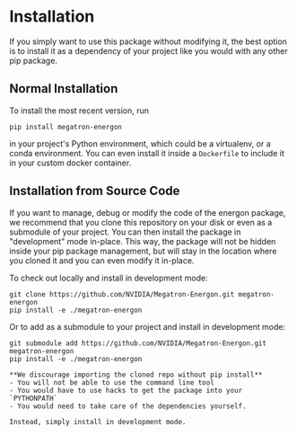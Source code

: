 <!--- Copyright (c) 2025, NVIDIA CORPORATION.
SPDX-License-Identifier: BSD-3-Clause -->

# Installation

If you simply want to use this package without modifying it, the best option is to install it 
as a dependency of your project like you would with any other pip package.

## Normal Installation

To install the most recent version, run

```shell
pip install megatron-energon
```

in your project's Python environment, which could be a virtualenv, or a conda environment.
You can even install it inside a `Dockerfile` to include it in your custom docker container.

## Installation from Source Code

If you want to manage, debug or modify the code of the energon package, we recommend that you clone this repository
on your disk or even as a submodule of your project.
You can then install the package in "development" mode in-place. This way, the package will not be hidden inside
your pip package management, but will stay in the location where you cloned it and you can even modify it in-place.

To check out locally and install in development mode:
```shell
git clone https://github.com/NVIDIA/Megatron-Energon.git megatron-energon
pip install -e ./megatron-energon
```

Or to add as a submodule to your project and install in development mode:
```shell
git submodule add https://github.com/NVIDIA/Megatron-Energon.git megatron-energon
pip install -e ./megatron-energon
```

```{warning}
**We discourage importing the cloned repo without pip install** 
- You will not be able to use the command line tool
- You would have to use hacks to get the package into your `PYTHONPATH`
- You would need to take care of the dependencies yourself. 

Instead, simply install in development mode.
```
